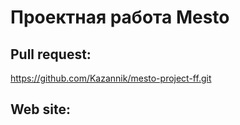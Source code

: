 # Проектная работа Mesto


## Pull request:
https://github.com/Kazannik/mesto-project-ff.git

## Web site:

